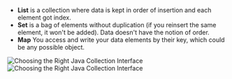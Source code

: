 * **List** is a collection where data is kept in order of insertion and each element got index.     
* **Set** is a bag of elements without duplication (if you reinsert the same element, it won't be added). Data doesn't have the notion of order.    
* **Map** You access and write your data elements by their key, which could be any possible object.

![Choosing the Right Java Collection Interface](https://i.stack.imgur.com/0g5VZ.png)
![Choosing the Right Java Collection Interface](https://i.stack.imgur.com/GfpyN.png)
